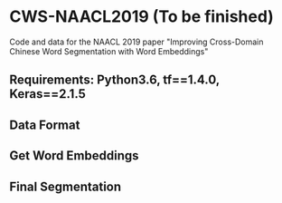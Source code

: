 # CWS-NAACL2019 (To be finished)
Code and data for the NAACL 2019 paper "Improving Cross-Domain Chinese Word Segmentation with Word Embeddings"

## Requirements: Python3.6, tf==1.4.0, Keras==2.1.5


## Data Format

## Get Word Embeddings

## Final Segmentation
